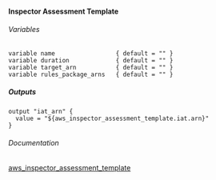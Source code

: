 #### Inspector Assessment Template


###### Variables
```
variable name                 { default = "" }
variable duration             { default = "" }
variable target_arn           { default = "" }
variable rules_package_arns   { default = "" }
```

##### Outputs
```
output "iat_arn" {
  value = "${aws_inspector_assessment_template.iat.arn}"
}
```

###### Documentation
[aws_inspector_assessment_template](https://www.terraform.io/docs/providers/aws/r/inspector_assessment_target.html)
